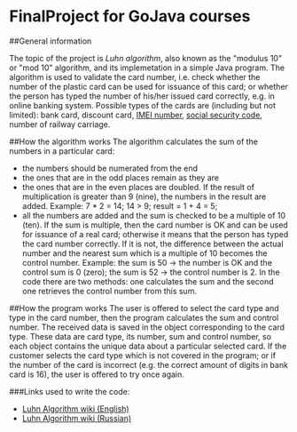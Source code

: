 # FinalProject for GoJava courses

##General information

The topic of the project is *Luhn algorithm*, also known as the "modulus 10" or "mod 10" algorithm, and its implemetation in a simple Java program.
The algorithm is used to validate the card number, i.e. check whether the number of the plastic card can be used for issuance of this card; or whether the person has typed the number of his/her issued card correctly, e.g. in online banking system.
Possible types of the cards are (including but not limited): bank card, discount card, [IMEI number](http://www.imei.info/), [social security code](https://en.wikipedia.org/wiki/Social_Security_number), number of railway carriage.

##How the algorithm works
The algorithm calculates the sum of the numbers in a particular card:
- the numbers should be numerated from the end
- the ones that are in the odd places remain as they are
- the ones that are in the even places are doubled. If the result of multiplication is greater than 9 (nine), the numbers in the result are added. Example: 7 * 2 = 14; 14 > 9; result = 1 + 4 = 5;
- all the numbers are added and the sum is checked to be a multiple of 10 (ten). If the sum is multiple, then the card number is OK and can be used for issuance of a real card; otherwise it means that the person has typed the card number correctly. If it is not, the difference between the actual number and the nearest sum which is a multiple of 10 becomes the control number. Example: the sum is 50 -> the number is OK and the control sum is 0 (zero); the sum is 52 -> the control number is 2.
In the code there are two methods: one calculates the sum and the second one retrieves the control number from this sum.

##How the program works
The user is offered to select the card type and type in the card number, then the program calculates the sum and control number. The received data is saved in the object corresponding to the card type. These data are card type, its number, sum and control number, so each object contains the unique data about a particular selected card.
If the customer selects the card type which is not covered in the program; or if the number of the card is incorrect (e.g. the correct amount of digits in bank card is 16), the user is offered to try once again.

###Links used to write the code:
- [Luhn Algorithm wiki (English)](https://en.wikipedia.org/wiki/Luhn_algorithm)
- [Luhn Algorithm wiki (Russian)](https://ru.wikipedia.org/wiki/%D0%90%D0%BB%D0%B3%D0%BE%D1%80%D0%B8%D1%82%D0%BC_%D0%9B%D1%83%D0%BD%D0%B0)